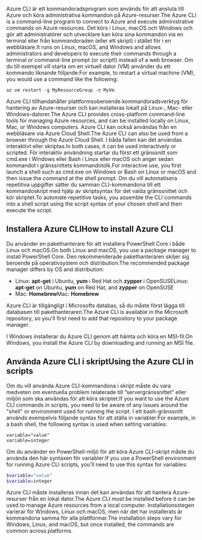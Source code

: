 <span data-ttu-id="a879f-101">Azure CLI är ett kommandoradsprogram som används för att ansluta till Azure och köra administrativa kommandon på Azure-resurser.</span><span class="sxs-lookup"><span data-stu-id="a879f-101">The Azure CLI is a command-line program to connect to Azure and execute administrative commands on Azure resources.</span></span> <span data-ttu-id="a879f-102">Det körs i Linux, macOS och Windows och gör att administratörer och utvecklare kan köra sina kommandon via en terminal eller från kommandoraden (eller ett skript) i stället för i en webbläsare.</span><span class="sxs-lookup"><span data-stu-id="a879f-102">It runs on Linux, macOS, and Windows and allows administrators and developers to execute their commands through a terminal or command-line prompt (or script!) instead of a web browser.</span></span> <span data-ttu-id="a879f-103">Om du till exempel vill starta om en virtuell dator (VM) använder du ett kommando liknande följande:</span><span class="sxs-lookup"><span data-stu-id="a879f-103">For example, to restart a virtual machine (VM), you would use a command like the following:</span></span>

 ```azurecli
 az vm restart -g MyResourceGroup -n MyVm
 ```

<span data-ttu-id="a879f-104">Azure CLI tillhandahåller plattformsoberoende kommandoradsverktyg för hantering av Azure-resurser och kan installeras lokalt på Linux-, Mac- eller Windows-datorer.</span><span class="sxs-lookup"><span data-stu-id="a879f-104">The Azure CLI provides cross-platform command-line tools for managing Azure resources, and can be installed locally on Linux, Mac, or Windows computers.</span></span> <span data-ttu-id="a879f-105">Azure CLI kan också användas från en webbläsare via Azure Cloud Shell.</span><span class="sxs-lookup"><span data-stu-id="a879f-105">The Azure CLI can also be used from a browser through the Azure Cloud Shell.</span></span> <span data-ttu-id="a879f-106">I båda fallen kan det användas interaktivt eller skriptas.</span><span class="sxs-lookup"><span data-stu-id="a879f-106">In both cases, it can be used interactively or scripted.</span></span> <span data-ttu-id="a879f-107">För interaktiv användning startar du först ett gränssnitt som cmd.exe i Windows eller Bash i Linux eller macOS och anger sedan kommandot i gränssnittets kommandotolk.</span><span class="sxs-lookup"><span data-stu-id="a879f-107">For interactive use, you first launch a shell such as cmd.exe on Windows or Bash on Linux or macOS and then issue the command at the shell prompt.</span></span> <span data-ttu-id="a879f-108">Om du vill automatisera repetitiva uppgifter sätter du samman CLI-kommandona till ett kommandoskript med hjälp av skriptsyntax för det valda gränssnittet och kör skriptet.</span><span class="sxs-lookup"><span data-stu-id="a879f-108">To automate repetitive tasks, you assemble the CLI commands into a shell script using the script syntax of your chosen shell and then execute the script.</span></span>

## <a name="how-to-install-azure-cli"></a><span data-ttu-id="a879f-109">Installera Azure CLI</span><span class="sxs-lookup"><span data-stu-id="a879f-109">How to install Azure CLI</span></span>

<span data-ttu-id="a879f-110">Du använder en pakethanterare för att installera PowerShell Core i både Linux och macOS.</span><span class="sxs-lookup"><span data-stu-id="a879f-110">On both Linux and macOS, you use a package manager to install PowerShell Core.</span></span> <span data-ttu-id="a879f-111">Den rekommenderade pakethanteraren skiljer sig beroende på operativsystem och distribution:</span><span class="sxs-lookup"><span data-stu-id="a879f-111">The recommended package manager differs by OS and distribution:</span></span>

- <span data-ttu-id="a879f-112">Linux: **apt-get** i Ubuntu, **yum** i Red Hat och **zypper** i OpenSUSE</span><span class="sxs-lookup"><span data-stu-id="a879f-112">Linux: **apt-get** on Ubuntu, **yum** on Red Hat, and **zypper** on OpenSUSE</span></span>
- <span data-ttu-id="a879f-113">Mac: **Homebrew**</span><span class="sxs-lookup"><span data-stu-id="a879f-113">Mac: **Homebrew**</span></span>

<span data-ttu-id="a879f-114">Azure CLI är tillgängligt i Microsofts databas, så du måste först lägga till databasen till pakethanteraren.</span><span class="sxs-lookup"><span data-stu-id="a879f-114">The Azure CLI is available in the Microsoft repository, so you'll first need to add that repository to your package manager.</span></span>

<span data-ttu-id="a879f-115">I Windows installerar du Azure CLI genom att hämta och köra en MSI-fil.</span><span class="sxs-lookup"><span data-stu-id="a879f-115">On Windows, you install the Azure CLI by downloading and running an MSI file.</span></span>

## <a name="using-the-azure-cli-in-scripts"></a><span data-ttu-id="a879f-116">Använda Azure CLI i skript</span><span class="sxs-lookup"><span data-stu-id="a879f-116">Using the Azure CLI in scripts</span></span>

<span data-ttu-id="a879f-117">Om du vill använda Azure CLI-kommandona i skript måste du vara medveten om eventuella problem relaterade till ”servergränssnittet” eller miljön som ska användas för att köra skriptet.</span><span class="sxs-lookup"><span data-stu-id="a879f-117">If you want to use the Azure CLI commands in scripts, you need to be aware of any issues around the "shell" or environment used for running the script.</span></span> <span data-ttu-id="a879f-118">I ett bash-gränssnitt används exempelvis följande syntax för att ställa in variabler:</span><span class="sxs-lookup"><span data-stu-id="a879f-118">For example, in a bash shell, the following syntax is used when setting variables:</span></span>

```azurecli
variable="value"
variable=integer
```

<span data-ttu-id="a879f-119">Om du använder en PowerShell-miljö för att köra Azure CLI-skript måste du använda den här syntaxen för variabler:</span><span class="sxs-lookup"><span data-stu-id="a879f-119">If you use a PowerShell environment for running Azure CLI scripts, you'll need to use this syntax for variables:</span></span>

```powershell
$variable="value"
$variable=integer
```

<span data-ttu-id="a879f-120">Azure CLI måste installeras innan det kan användas för att hantera Azure-resurser från en lokal dator.</span><span class="sxs-lookup"><span data-stu-id="a879f-120">The Azure CLI must be installed before it can be used to manage Azure resources from a local computer.</span></span> <span data-ttu-id="a879f-121">Installationsstegen varierar för Windows, Linux och macOS, men när det har installerats är kommandona samma för alla plattformar.</span><span class="sxs-lookup"><span data-stu-id="a879f-121">The installation steps vary for Windows, Linux, and macOS, but once installed, the commands are common across platforms.</span></span>
